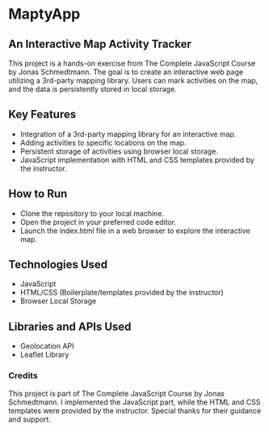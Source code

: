 
# MaptyApp
## An Interactive Map Activity Tracker
This project is a hands-on exercise from The Complete JavaScript Course by Jonas Schmedtmann. 
The goal is to create an interactive web page utilizing a 3rd-party mapping library. Users can mark activities on the map, and the data is persistently stored in local storage.

## Key Features
- Integration of a 3rd-party mapping library for an interactive map.
- Adding activities to specific locations on the map.
- Persistent storage of activities using browser local storage.
- JavaScript implementation with HTML and CSS templates provided by the instructor.

## How to Run
- Clone the repository to your local machine.
- Open the project in your preferred code editor.
- Launch the index.html file in a web browser to explore the interactive map.

## Technologies Used
- JavaScript
- HTML/CSS (Boilerplate/templates provided by the instructor)
- Browser Local Storage

## Libraries and APIs Used
- Geolocation API
- Leaflet Library

### Credits
This project is part of The Complete JavaScript Course by Jonas Schmedtmann. I implemented the JavaScript part, while the HTML and CSS templates were provided by the instructor. Special thanks for their guidance and support.
